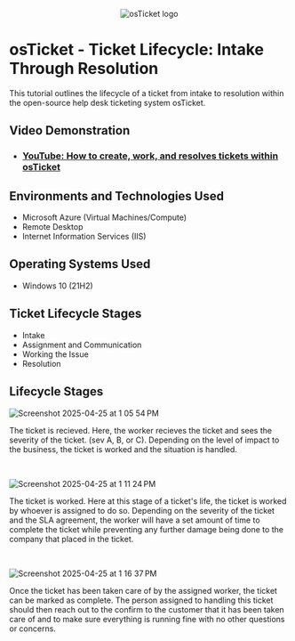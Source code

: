 
<p align="center">
<img src="https://i.imgur.com/Clzj7Xs.png" alt="osTicket logo"/>
</p>

<h1>osTicket - Ticket Lifecycle: Intake Through Resolution</h1>
This tutorial outlines the lifecycle of a ticket from intake to resolution within the open-source help desk ticketing system osTicket.<br />


<h2>Video Demonstration</h2>

- ### [YouTube: How to create, work, and resolves tickets within osTicket](https://www.youtube.com)

<h2>Environments and Technologies Used</h2>

- Microsoft Azure (Virtual Machines/Compute)
- Remote Desktop
- Internet Information Services (IIS)

<h2>Operating Systems Used </h2>

- Windows 10</b> (21H2)

<h2>Ticket Lifecycle Stages</h2>

- Intake
- Assignment and Communication
- Working the Issue
- Resolution

<h2>Lifecycle Stages</h2>

![Screenshot 2025-04-25 at 1 05 54 PM](https://github.com/user-attachments/assets/eb804232-2ce7-4256-b503-07109e27a1e2)

</p>
<p>
The ticket is recieved. Here, the worker recieves the ticket and sees the severity of the ticket. (sev A, B, or C). Depending on the level of impact to the business, the ticket is worked and the situation is handled.  </p>
<br />

![Screenshot 2025-04-25 at 1 11 24 PM](https://github.com/user-attachments/assets/849eb53f-7ff6-4aa5-b439-ae0ca5b871e1)

</p>
<p>
The ticket is worked. Here at this stage of a ticket's life, the ticket is worked by whoever is assigned to do so. Depending on the severity of the ticket and the SLA agreement, the worker will have a set amount of time to complete the ticket while preventing any further damage being done to the company that placed in the ticket. </p>
<br />

![Screenshot 2025-04-25 at 1 16 37 PM](https://github.com/user-attachments/assets/fa8af170-dcdc-4f2f-908a-bb36be39676e)

</p>
<p>
Once the ticket has been taken care of by the assigned worker, the ticket can be marked as complete. The person assigned to handling this ticket should then reach out to the confirm to the customer that it has been taken care of and to make sure everything is running fine with no other questions or concerns. </p>
<br />
